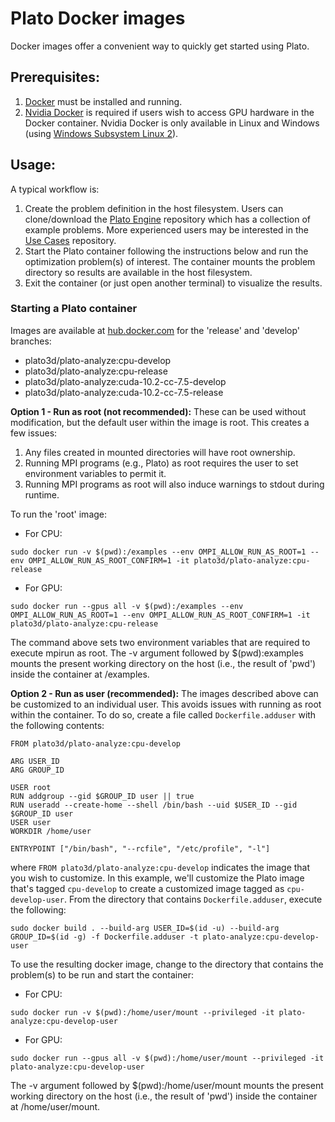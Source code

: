 # Plato Docker images
Docker images offer a convenient way to quickly get started using Plato.  
## Prerequisites:
1. [Docker](https://docs.docker.com/engine/install/) must be installed and running.
2. [Nvidia Docker](https://docs.nvidia.com/datacenter/cloud-native/container-toolkit/install-guide.html) is required if users wish to access GPU hardware in the Docker container.  Nvidia Docker is only available in Linux and Windows (using [Windows Subsystem Linux 2](https://docs.microsoft.com/en-us/windows/wsl/install-win10)).
## Usage:
A typical workflow is:
1. Create the problem definition in the host filesystem.  Users can clone/download the [Plato Engine](https://github.com/platoengine/platoengine/tree/docker) repository which has a collection of example problems.  More experienced users may be interested in the [Use Cases](https://github.com/platoengine/use_cases) repository.
2. Start the Plato container following the instructions below and run the optimization problem(s) of interest.  The container mounts the problem directory so results are available in the host filesystem.
3. Exit the container (or just open another terminal) to visualize the results. 

### Starting a Plato container
Images are available at [hub.docker.com](https://hub.docker.com/u/plato3d) for the 'release' and 'develop' branches:  
- plato3d/plato-analyze:cpu-develop
- plato3d/plato-analyze:cpu-release
- plato3d/plato-analyze:cuda-10.2-cc-7.5-develop
- plato3d/plato-analyze:cuda-10.2-cc-7.5-release

**Option 1 - Run as root (not recommended):** These can be used without modification, but the default user within the image is root.  This creates a few issues:
1. Any files created in mounted directories will have root ownership.
2. Running MPI programs (e.g., Plato) as root requires the user to set environment variables to permit it.
3. Running MPI programs as root will also induce warnings to stdout during runtime.

To run the 'root' image:
- For CPU:
```shell
sudo docker run -v $(pwd):/examples --env OMPI_ALLOW_RUN_AS_ROOT=1 --env OMPI_ALLOW_RUN_AS_ROOT_CONFIRM=1 -it plato3d/plato-analyze:cpu-release
```
- For GPU:
```shell
sudo docker run --gpus all -v $(pwd):/examples --env OMPI_ALLOW_RUN_AS_ROOT=1 --env OMPI_ALLOW_RUN_AS_ROOT_CONFIRM=1 -it plato3d/plato-analyze:cpu-release
```

The command above sets two environment variables that are required to execute mpirun as root.  The -v argument followed by $(pwd):examples mounts the present working directory on the host (i.e., the result of 'pwd') inside the container at /examples.

**Option 2 - Run as user (recommended):** The images described above can be customized to an individual user.  This avoids issues with running as root within the container.  To do so, create a file called `Dockerfile.adduser` with the following contents:
```shell
FROM plato3d/plato-analyze:cpu-develop

ARG USER_ID
ARG GROUP_ID

USER root
RUN addgroup --gid $GROUP_ID user || true
RUN useradd --create-home --shell /bin/bash --uid $USER_ID --gid $GROUP_ID user
USER user
WORKDIR /home/user

ENTRYPOINT ["/bin/bash", "--rcfile", "/etc/profile", "-l"]
```
where `FROM plato3d/plato-analyze:cpu-develop` indicates the image that you wish to customize. In this example, we'll customize the Plato image that's tagged `cpu-develop` to create a customized image tagged as `cpu-develop-user`. From the directory that contains `Dockerfile.adduser`, execute the following:
```shell
sudo docker build . --build-arg USER_ID=$(id -u) --build-arg GROUP_ID=$(id -g) -f Dockerfile.adduser -t plato-analyze:cpu-develop-user
```

To use the resulting docker image, change to the directory that contains the problem(s) to be run and start the container:
- For CPU:
```shell
sudo docker run -v $(pwd):/home/user/mount --privileged -it plato-analyze:cpu-develop-user
```
- For GPU:
```shell
sudo docker run --gpus all -v $(pwd):/home/user/mount --privileged -it plato-analyze:cpu-develop-user
```

The -v argument followed by $(pwd):/home/user/mount mounts the present working directory on the host (i.e., the result of 'pwd') inside the container at /home/user/mount.